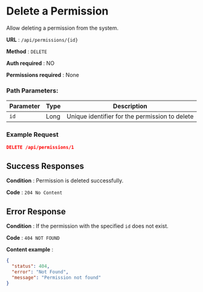 # Delete a Permission

Allow deleting a permission from the system.

**URL** : `/api/permissions/{id}`

**Method** : `DELETE`

**Auth required** : NO

**Permissions required** : None

### Path Parameters:

| Parameter | Type | Description                                    |
| --------- | ---- | ---------------------------------------------- |
| `id`      | Long | Unique identifier for the permission to delete |

### Example Request

```json
DELETE /api/permissions/1
```

## Success Responses

**Condition** : Permission is deleted successfully.

**Code** : `204 No Content`

## Error Response

**Condition** : If the permission with the specified `id` does not exist.

**Code** : `404 NOT FOUND`

**Content example** :

```json
{
  "status": 404,
  "error": "Not Found",
  "message": "Permission not found"
}
```
